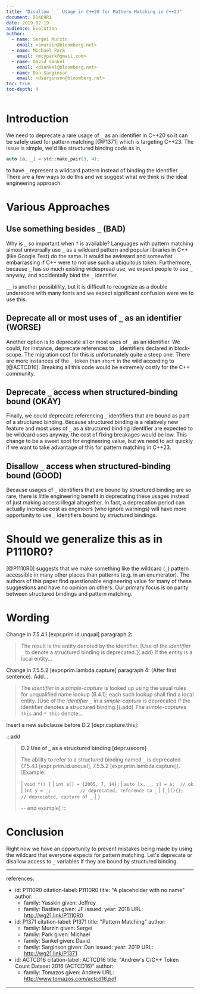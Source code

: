 ```yaml
---
title: "Disallow `_` Usage in C++20 for Pattern Matching in C++23"
document: D1469R1
date: 2019-02-19
audience: Evolution
author:
  - name: Sergei Murzin
    email: <smurzin@bloomberg.net>
  - name: Michael Park
    email: <mcypark@gmail.com>
  - name: David Sankel
    email: <dsankel@bloomberg.net>
  - name: Dan Sarginson
    email: <dsarginson@bloomberg.net>
toc: true
toc-depth: 4
---
```


# Introduction

We need to deprecate a rare usage of `_` as an identifier in C++20 so it can
be safely used for pattern matching [@P1371] which is targeting C++23. The
issue is simple, we'd like structured binding code as in,

```c++
auto [a, _] = std::make_pair(3, 4);
```

to have `_` represent a wildcard pattern instead of binding the identifier
`_`. There are a few ways to do this and we suggest what we think is the ideal
engineering approach.

# Various Approaches

## Use something besides `_` (BAD)

Why is `_` so important when `?` is available? Languages with pattern
matching almost universally use `_` as a wildcard pattern and popular libraries
in C++ (like Google Test) do the same. It would be awkward and somewhat
embarrassing if C++ were to not use such a ubiquitous token. Furthermore, because
`_` has so much existing widespread use, we expect people to use `_` anyway,
and accidentally bind the `_` identifier.

`__` is another possiblility, but it is difficult to recognize as a double
underscore with many fonts and we expect significant confusion were we to use
this.

## Deprecate all or most uses of `_` as an identifier (WORSE)

Another option is to deprecate all or most uses of `_` as an identifier. We could,
for instance, deprecate references to `_` identifiers declared in block-scope.
The migration cost for this is unfortunately quite a steep one. There are more
instances of the `_` token than `short` in the wild according to [@ACTCD16].
Breaking all this code would be extremely costly for the C++ community.

## Deprecate `_` access when structured-binding bound (OKAY)

Finally, we could deprecate referencing `_` identifiers that are bound as
part of a structured binding. Because structured binding is a relatively new
feature and most uses of `_` as a structured binding identifier are expected to
be wildcard uses anyway, the cost of fixing breakages would be low.
This change to be a sweet spot for engineering value, but we need to act
quickly if we want to take advantage of this for pattern matching in C++23.

## Disallow `_` access when structured-binding bound (GOOD)

Because usages of `_` identifiers that are bound by structured binding are so
rare, there is little engineering benefit in deprecating these usages instead
of just making access illegal altogether. In fact, a deprecation period can
actually increase cost as engineers (who ignore warnings) will have more
opportunity to use `_` identifiers bound by structured bindings.

# Should we generalize this as in P1110R0?

[@P1110R0] suggests that we make something like the wildcard (`_`) pattern
accessible in many other places than patterns (e.g. in an enumerator). The
authors of this paper find questionable engineering value for many of these
suggestions and have no opinion on others. Our primary focus is on parity
between structured bindings and pattern matching.

# Wording

Change in 7.5.4.1 [expr.prim.id.unqual] paragraph 2:

> The result is the entity denoted by the identifier. [Use of the *identifier*
> `_` to denote a structured binding is deprecated.]{.add} If the entity is a
> local entity...

Change in 7.5.5.2 [expr.prim.lambda.capture] paragraph 4: (After first
sentence). Add...

> The *identifier* in a *simple-capture* is looked up using the usual rules for
> unqualified name lookup (6.4.1); each such lookup shall find a local entity.
> [Use of the *identifier* `_` in a *simple-capture* is deprecated if the
> identifier denotes a structured binding.]{.add} The *simple-captures* `this`
> and `* this` denote...

Insert a new subclause before D.2 [depr.capture.this]:

:::add
>
> **D.2 Use of _ as a structured binding [depr.uscore]**
>
> The ability to refer to a structured binding named `_` is deprecated (7.5.4.1
> [expr.prim.id.unqual], 7.5.5.2 [expr.prim.lambda.capture]). [Example:
>
> | `void f() {`
> |   `int a[] = {2005, 7, 14};`
> |   `auto [x, _, z] = a;  // ok`
> |   `int y = _;           // deprecated, reference to _`
> |   `[_](){};             // deprecated, capture of _`
> | `}`
>
> -- end example]
:::


# Conclusion

Right now we have an opportunity to prevent mistakes being made by using the
wildcard that everyone expects for pattern matching. Let's deprecate or disallow
access to `_` variables if they are bound by structured binding.

---
references:
  - id: P1110R0
    citation-label: P1110R0
    title: "A placeholder with no name"
    author:
      - family: Yasskin
        given: Jeffrey
      - family: Bastien
        given: JF
    issued:
      year: 2018
    URL: http://wg21.link/P1110R0
  - id: P1371
    citation-label: P1371
    title: "Pattern Matching"
    author:
      - family: Murzin
        given: Sergei
      - family: Park
        given: Michael
      - family: Sankel
        given: David
      - family: Sarginson
        given: Dan
    issued:
      year: 2019
    URL: http://wg21.link/P1371
  - id: ACTCD16
    citation-label: ACTCD16
    title: "Andrew's C/C++ Token Count Dataset 2016 (ACTCD16)"
    author:
      - family: Tomazos
        given: Andrew
    URL: http://www.tomazos.com/actcd16.pdf
---
